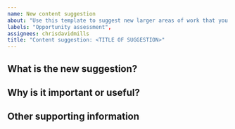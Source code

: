 ```yaml
---
name: New content suggestion
about: "Use this template to suggest new larger areas of work that you think the MDN writers should work on"
labels: "Opportunity assessment",
assignees: chrisdavidmills
title: "Content suggestion: <TITLE OF SUGGESTION>"
---
```


## What is the new suggestion?
<!-- include a short description of the content work suggestion  -->

## Why is it important or useful?
<!-- Tell us why the idea is important or useful. Include any information you
can think of that would be useful, for example:

How many pages are likely to be needed?
What kind of timing would be good for this work?
Will the work enable learners or professionals to achieve their goals better?
Does it address critical needs in the web industry?
Is the work an operational necessity, i.e. is not having it a security risk?
Does the content help make the web more ethical?
 -->

## Other supporting information

<!-- include any other useful supporting information, such as spec URL,
explainer URL, link to further supporting information  -->
